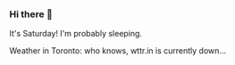 ### Hi there :wave:

It's Saturday! I'm probably sleeping.

Weather in Toronto: who knows, wttr.in is currently down...
